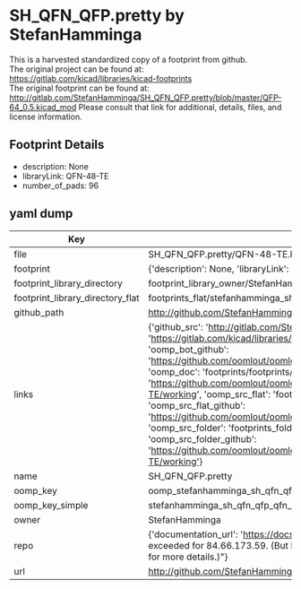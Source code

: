 # SH_QFN_QFP.pretty by StefanHamminga  
This is a harvested standardized copy of a footprint from github.  
The original project can be found at:  
https://gitlab.com/kicad/libraries/kicad-footprints  
The original footprint can be found at:
http://gitlab.com/StefanHamminga/SH_QFN_QFP.pretty/blob/master/QFP-64_0.5.kicad_mod
Please consult that link for additional, details, files, and license information.  
## Footprint Details
* description: None  
* libraryLink: QFN-48-TE  
* number_of_pads: 96  
## yaml dump  
| Key | Value |  
| --- | --- |  
| file | SH_QFN_QFP.pretty/QFN-48-TE.kicad_mod |  
| footprint | {'description': None, 'libraryLink': 'QFN-48-TE', 'number_of_pads': 96} |  
| footprint_library_directory | footprint_library_owner/StefanHamminga_SH_QFN_QFP.pretty |  
| footprint_library_directory_flat | footprints_flat/stefanhamminga_sh_qfn_qfp_qfn_48_te/working |  
| github_path | http://github.com/StefanHamminga/SH_QFN_QFP.pretty/blob/master/QFN-48-TE.kicad_mod |  
| links | {'github_src': 'http://gitlab.com/StefanHamminga/SH_QFN_QFP.pretty/blob/master/QFP-64_0.5.kicad_mod', 'github_src_repo': 'https://gitlab.com/kicad/libraries/kicad-footprints', 'oomp_bot': 'footprints/stefanhamminga_sh_qfn_qfp_qfn_48_te/working', 'oomp_bot_github': 'https://github.com/oomlout/oomlout_oomp_footprint_bot/tree/main/footprints/stefanhamminga_sh_qfn_qfp_qfn_48_te/working', 'oomp_doc': 'footprints/footprints/StefanHamminga/SH_QFN_QFP/QFN-48-TE/working/', 'oomp_doc_github': 'https://github.com/oomlout/oomlout_oomp_footprint_doc/tree/main/footprints/footprints/StefanHamminga/SH_QFN_QFP/QFN-48-TE/working', 'oomp_src_flat': 'footprints_flat/footprints_flat/stefanhamminga_sh_qfn_qfp_qfn_48_te/working', 'oomp_src_flat_github': 'https://github.com/oomlout/oomlout_oomp_footprint_src/tree/main/footprints_flat/stefanhamminga_sh_qfn_qfp_qfn_48_te/working', 'oomp_src_folder': 'footprints_folder/footprints_folder/StefanHamminga/SH_QFN_QFP/QFN-48-TE/working', 'oomp_src_folder_github': 'https://github.com/oomlout/oomlout_oomp_footprint_src/tree/main/footprints_folder/StefanHamminga/SH_QFN_QFP/QFN-48-TE/working'} |  
| name | SH_QFN_QFP.pretty |  
| oomp_key | oomp_stefanhamminga_sh_qfn_qfp_qfn_48_te |  
| oomp_key_simple | stefanhamminga_sh_qfn_qfp_qfn_48_te |  
| owner | StefanHamminga |  
| repo | {'documentation_url': 'https://docs.github.com/rest/overview/resources-in-the-rest-api#rate-limiting', 'message': "API rate limit exceeded for 84.66.173.59. (But here's the good news: Authenticated requests get a higher rate limit. Check out the documentation for more details.)"} |  
| url | http://github.com/StefanHamminga/SH_QFN_QFP.pretty |  

